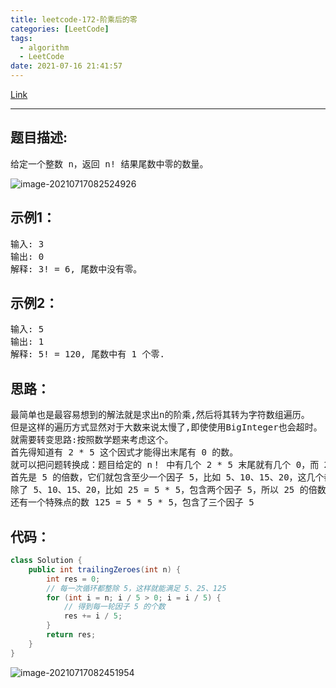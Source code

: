 ```yaml
---
title: leetcode-172-阶乘后的零
categories: [LeetCode]
tags:
  - algorithm
  - LeetCode
date: 2021-07-16 21:41:57
---
```


[Link](https://leetcode-cn.com/problems/factorial-trailing-zeroes/)

<hr/>

## 题目描述:

<PRE>
给定一个整数 n，返回 n! 结果尾数中零的数量。
</pre>

![image-20210717082524926](https://gitee.com/cao_ziqiang/img/raw/master/20210717082524.png)

## 示例1：

<pre>
输入: 3
输出: 0
解释: 3! = 6, 尾数中没有零。
</pre>

## 示例2：

<pre>
输入: 5
输出: 1
解释: 5! = 120, 尾数中有 1 个零.
</pre>

## 思路：

<pre>
最简单也是最容易想到的解法就是求出n的阶乘,然后将其转为字符数组遍历。
但是这样的遍历方式显然对于大数来说太慢了,即使使用BigInteger也会超时。
就需要转变思路:按照数学题来考虑这个。
首先得知道有 2 * 5 这个因式才能得出末尾有 0 的数。
就可以把问题转换成：题目给定的 n！ 中有几个 2 * 5 末尾就有几个 0，而 2 是任何偶数都有的因子，所以只要考虑 n！ 中一共有多少个 5 就可以了
首先是 5 的倍数，它们就包含至少一个因子 5，比如 5、10、15、20，这几个都是 5 的倍数且只包含一个因子 5
除了 5、10、15、20，比如 25 = 5 * 5，包含两个因子 5，所以 25 的倍数 50、75 这些都包含了两个因子 5
还有一个特殊点的数 125 = 5 * 5 * 5，包含了三个因子 5
</pre>

## 代码：

```java
class Solution {
    public int trailingZeroes(int n) {
        int res = 0;
        // 每一次循环都整除 5，这样就能满足 5、25、125
        for (int i = n; i / 5 > 0; i = i / 5) {
            // 得到每一轮因子 5 的个数
            res += i / 5;
        }
        return res;
    }
}
```

![image-20210717082451954](https://gitee.com/cao_ziqiang/img/raw/master/20210717082452.png)

